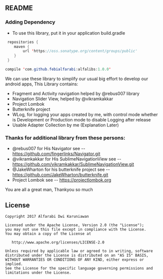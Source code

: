 README
----------------------------

### Adding Dependency
* To use this library, put it in your application build.gradle

```java
 repositories {
    maven {
        url 'https://oss.sonatype.org/content/groups/public'
    }
 }
```
```java
compile 'com.github.febialfarabi:alfalibs:1.0.0'
```

We can use these library to simplify our usual big effort to develop our android apps, This Library contains:

- Fragment and Activity navigation helped by @rebus007 library
- Navigation Slider View, helped by @vikramkakkar
- Project Lombok
- Butterknife project
- WLog, for logging your apps created by me, with control mode whether is Development or Production mode to disable Logging after release
- Usable Adapter Collection by me (Explanation Later)


### Thanks for additional library from these persons:

- @rebus007 for His Navigator see -- https://github.com/fingerlinks/Navigator.git
- @vikramkakkar for His SublimeNavigationView see -- https://github.com/vikramkakkar/SublimeNavigationView.git
- @JakeWharton for his butterknife project see -- https://github.com/JakeWharton/butterknife.git
- Project Lombok see -- https://projectlombok.org

You are all a great man, Thankyou so much


License
-------

    Copyright 2017 Alfarabi Dwi Karuniawan

    Licensed under the Apache License, Version 2.0 (the "License");
    you may not use this file except in compliance with the License.
    You may obtain a copy of the License at

       http://www.apache.org/licenses/LICENSE-2.0

    Unless required by applicable law or agreed to in writing, software
    distributed under the License is distributed on an "AS IS" BASIS,
    WITHOUT WARRANTIES OR CONDITIONS OF ANY KIND, either express or implied.
    See the License for the specific language governing permissions and
    limitations under the License.